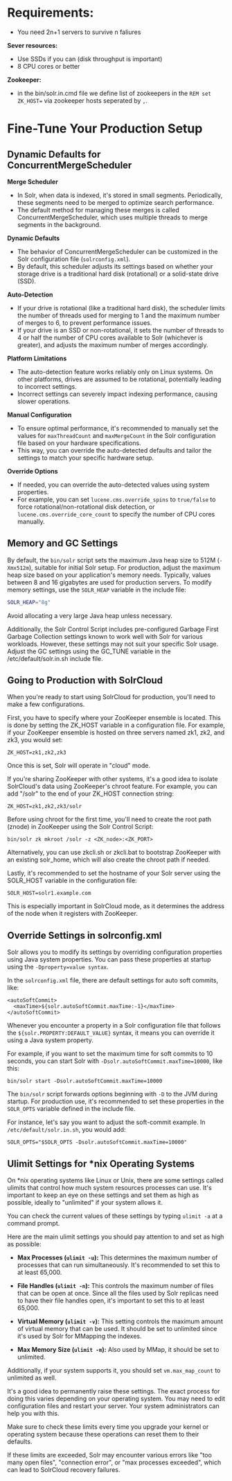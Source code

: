 # Requirements: 

- You need 2n+1 servers to survive n faliures

**Sever resources:**
- Use SSDs if you can (disk throughput is important)
- 8 CPU cores or better


**Zookeeper:**
- in the bin/solr.in.cmd file we define list of zookeepers in the `REM set ZK_HOST=` via zookeeper hosts seperated by `,`.

# Fine-Tune Your Production Setup

## Dynamic Defaults for ConcurrentMergeScheduler

**Merge Scheduler**
- In Solr, when data is indexed, it's stored in small segments. Periodically, these segments need to be merged to optimize search performance.
- The default method for managing these merges is called ConcurrentMergeScheduler, which uses multiple threads to merge segments in the background.

**Dynamic Defaults**
- The behavior of ConcurrentMergeScheduler can be customized in the Solr configuration file (`solrconfig.xml`).
- By default, this scheduler adjusts its settings based on whether your storage drive is a traditional hard disk (rotational) or a solid-state drive (SSD).

**Auto-Detection**
- If your drive is rotational (like a traditional hard disk), the scheduler limits the number of threads used for merging to 1 and the maximum number of merges to 6, to prevent performance issues.
- If your drive is an SSD or non-rotational, it sets the number of threads to 4 or half the number of CPU cores available to Solr (whichever is greater), and adjusts the maximum number of merges accordingly.

**Platform Limitations**
- The auto-detection feature works reliably only on Linux systems. On other platforms, drives are assumed to be rotational, potentially leading to incorrect settings.
- Incorrect settings can severely impact indexing performance, causing slower operations.

**Manual Configuration**
- To ensure optimal performance, it's recommended to manually set the values for `maxThreadCount` and `maxMergeCount` in the Solr configuration file based on your hardware specifications.
- This way, you can override the auto-detected defaults and tailor the settings to match your specific hardware setup.

**Override Options**
- If needed, you can override the auto-detected values using system properties.
- For example, you can set `lucene.cms.override_spins` to `true/false` to force rotational/non-rotational disk detection, or `lucene.cms.override_core_count` to specify the number of CPU cores manually.


## Memory and GC Settings

By default, the `bin/solr` script sets the maximum Java heap size to 512M (`-Xmx512m`), suitable for initial Solr setup. For production, adjust the maximum heap size based on your application's memory needs. Typically, values between 8 and 16 gigabytes are used for production servers. To modify memory settings, use the `SOLR_HEAP` variable in the include file:

```bash
SOLR_HEAP="8g"
```

Avoid allocating a very large Java heap unless necessary. 

Additionally, the Solr Control Script includes pre-configured Garbage First Garbage Collection settings known to work well with Solr for various workloads. However, these settings may not suit your specific Solr usage. Adjust the GC settings using the GC_TUNE variable in the /etc/default/solr.in.sh include file.


## Going to Production with SolrCloud


When you're ready to start using SolrCloud for production, you'll need to make a few configurations.

First, you have to specify where your ZooKeeper ensemble is located. This is done by setting the ZK_HOST variable in a configuration file. For example, if your ZooKeeper ensemble is hosted on three servers named zk1, zk2, and zk3, you would set:
```
ZK_HOST=zk1,zk2,zk3
```
 </t> Once this is set, Solr will operate in "cloud" mode.

If you're sharing ZooKeeper with other systems, it's a good idea to isolate SolrCloud's data using ZooKeeper's chroot feature. For example, you can add "/solr" to the end of your ZK_HOST connection string:
```
ZK_HOST=zk1,zk2,zk3/solr
```
  Before using chroot for the first time, you'll need to create the root path (znode) in ZooKeeper using the Solr Control Script:
```
bin/solr zk mkroot /solr -z <ZK_node>:<ZK_PORT>
```
  Alternatively, you can use zkcli.sh or zkcli.bat to bootstrap ZooKeeper with an existing solr_home, which will also create the chroot path if needed.

Lastly, it's recommended to set the hostname of your Solr server using the SOLR_HOST variable in the configuration file:
```
SOLR_HOST=solr1.example.com
```
This is especially important in SolrCloud mode, as it determines the address of the node when it registers with ZooKeeper.


## Override Settings in solrconfig.xml

Solr allows you to modify its settings by overriding configuration properties using Java system properties. You can pass these properties at startup using the `-Dproperty=value syntax`.

In the `solrconfig.xml` file, there are default settings for auto soft commits, like:

```
<autoSoftCommit>
  <maxTime>${solr.autoSoftCommit.maxTime:-1}</maxTime>
</autoSoftCommit>
```

Whenever you encounter a property in a Solr configuration file that follows the `${solr.PROPERTY:DEFAULT_VALUE}` syntax, it means you can override it using a Java system property.

For example, if you want to set the maximum time for soft commits to 10 seconds, you can start Solr with `-Dsolr.autoSoftCommit.maxTime=10000`, like this:

```
bin/solr start -Dsolr.autoSoftCommit.maxTime=10000
```

The `bin/solr` script forwards options beginning with `-D` to the JVM during startup. For production use, it's recommended to set these properties in the `SOLR_OPTS` variable defined in the include file.

For instance, let's say you want to adjust the soft-commit example. In `/etc/default/solr.in.sh`, you would add:

```
SOLR_OPTS="$SOLR_OPTS -Dsolr.autoSoftCommit.maxTime=10000"
```


## Ulimit Settings for *nix Operating Systems

On *nix operating systems like Linux or Unix, there are some settings called ulimits that control how much system resources processes can use. It's important to keep an eye on these settings and set them as high as possible, ideally to "unlimited" if your system allows it.

You can check the current values of these settings by typing `ulimit -a` at a command prompt.

Here are the main ulimit settings you should pay attention to and set as high as possible:

- **Max Processes (`ulimit -u`):** This determines the maximum number of processes that can run simultaneously. It's recommended to set this to at least 65,000.

- **File Handles (`ulimit -n`):** This controls the maximum number of files that can be open at once. Since all the files used by Solr replicas need to have their file handles open, it's important to set this to at least 65,000.

- **Virtual Memory (`ulimit -v`):** This setting controls the maximum amount of virtual memory that can be used. It should be set to unlimited since it's used by Solr for MMapping the indexes.

- **Max Memory Size (`ulimit -m`):** Also used by MMap, it should be set to unlimited.

Additionally, if your system supports it, you should set `vm.max_map_count` to unlimited as well.

It's a good idea to permanently raise these settings. The exact process for doing this varies depending on your operating system. You may need to edit configuration files and restart your server. Your system administrators can help you with this.

Make sure to check these limits every time you upgrade your kernel or operating system because these operations can reset them to their defaults.

If these limits are exceeded, Solr may encounter various errors like "too many open files", "connection error", or "max processes exceeded", which can lead to SolrCloud recovery failures.

